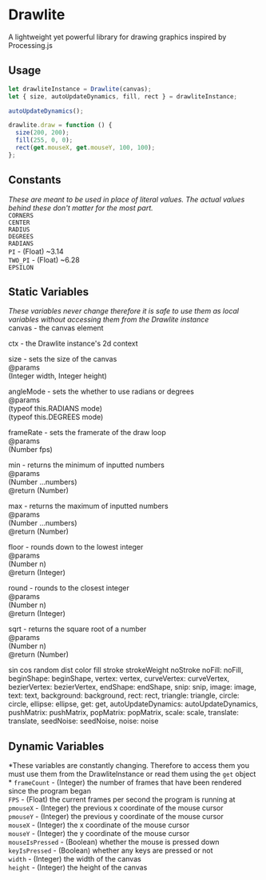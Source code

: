 # Drawlite
A lightweight yet powerful library for drawing graphics inspired by Processing.js

## Usage
```js
let drawliteInstance = Drawlite(canvas);
let { size, autoUpdateDynamics, fill, rect } = drawliteInstance;

autoUpdateDynamics();

drawlite.draw = function () {
  size(200, 200);
  fill(255, 0, 0);
  rect(get.mouseX, get.mouseY, 100, 100);
};
```

## Constants
*These are meant to be used in place of literal values. The actual values behind these don't matter for the most part.*  
`CORNERS`  
`CENTER`  
`RADIUS`  
`DEGREES`  
`RADIANS`  
`PI` - (Float) ~3.14  
`TWO_PI` - (Float) ~6.28  
`EPSILON`  

## Static Variables
*These variables never change therefore it is safe to use them as local variables without accessing them from the Drawlite instance*  
canvas - the canvas element  

ctx - the Drawlite instance's 2d context  

size - sets the size of the canvas  
@params  
  (Integer width, Integer height)  

angleMode - sets the whether to use radians or degrees  
@params  
  (typeof this.RADIANS mode)  
  (typeof this.DEGREES mode)  

frameRate - sets the framerate of the draw loop  
@params  
  (Number fps)  

min - returns the minimum of inputted numbers  
@params  
  (Number ...numbers)  
@return (Number)  

max - returns the maximum of inputted numbers  
@params  
  (Number ...numbers)  
@return (Number)  

floor - rounds down to the lowest integer  
@params  
  (Number n)  
@return (Integer)  

round - rounds to the closest integer  
@params  
  (Number n)  
@return (Integer)  

sqrt - returns the square root of a number  
@params  
  (Number n)  
@return (Number)  

sin
cos
random
dist
color
fill
stroke
strokeWeight
noStroke
noFill: noFill,
beginShape: beginShape,
vertex: vertex,
curveVertex: curveVertex,
bezierVertex: bezierVertex,
endShape: endShape,
snip: snip,
image: image,
text: text,
background: background,
rect: rect,
triangle: triangle,
circle: circle,
ellipse: ellipse,
get: get,
autoUpdateDynamics: autoUpdateDynamics,
pushMatrix: pushMatrix,
popMatrix: popMatrix,
scale: scale,
translate: translate,
seedNoise: seedNoise,
noise: noise

## Dynamic Variables
*These variables are constantly changing. Therefore to access them you must use them from the DrawliteInstance or read them using the `get` object  *
`frameCount` - (Integer) the number of frames that have been rendered since the program began  
`FPS` - (Float) the current frames per second the program is running at  
`pmouseX` - (Integer) the previous x coordinate of the mouse cursor  
`pmouseY` - (Integer) the previous y coordinate of the mouse cursor  
`mouseX` - (Integer) the x coordinate of the mouse cursor  
`mouseY` - (Integer) the y coordinate of the mouse cursor  
`mouseIsPressed` - (Boolean) whether the mouse is pressed down  
`keyIsPressed` - (Boolean) whether any keys are pressed or not  
`width` - (Integer) the width of the canvas  
`height` - (Integer) the height of the canvas  

